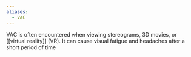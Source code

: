 ```yaml
---
aliases:
  - VAC
---
```

VAC is often encountered when viewing stereograms, 3D movies, or [[virtual reality]] (VR). It can cause visual fatigue and headaches after a short period of time
